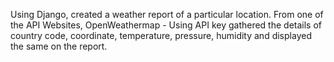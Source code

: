 Using Django, created a weather report of a particular location.
From one of the API Websites, OpenWeathermap - Using API key gathered the details of country code, coordinate, temperature, pressure, humidity and displayed the same on the report.
